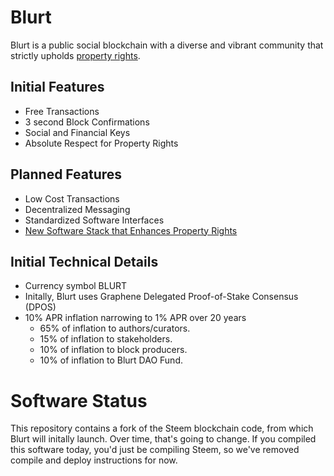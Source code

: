 # Blurt 

Blurt is a public social blockchain with a diverse and vibrant community that strictly upholds [property rights](https://twitter.com/cz_binance/status/1236373815447506945?s=20).

## Initial Features

* Free Transactions 
* 3 second Block Confirmations
* Social and Financial Keys
* Absolute Respect for Property Rights

## Planned Features

* Low Cost Transactions
* Decentralized Messaging
* Standardized Software Interfaces
* [New Software Stack that Enhances Property Rights](https://steemit.com/steem/@jacobgadikian/social-money-for-enemies)

## Initial Technical Details

* Currency symbol BLURT
* Initally, Blurt uses Graphene Delegated Proof-of-Stake Consensus (DPOS)
* 10% APR inflation narrowing to 1% APR over 20 years
    * 65% of inflation to authors/curators. 
    * 15% of inflation to stakeholders.
    * 10% of inflation to block producers.
    * 10% of inflation to Blurt DAO Fund. 
    

# Software Status

This repository contains a fork of the Steem blockchain code, from which Blurt will initally launch.  Over time, that's going to change.  If you compiled this software today, you'd just be compiling Steem, so we've removed compile and deploy instructions for now.  

